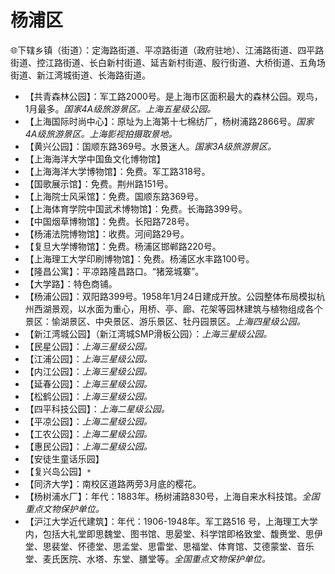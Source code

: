 # 杨浦区    
🌐下辖乡镇（街道）：定海路街道、平凉路街道（政府驻地）、江浦路街道、四平路街道、控江路街道、长白新村街道、延吉新村街道、殷行街道、大桥街道、五角场街道、新江湾城街道、长海路街道。   
  
* 【共青森林公园】：军工路2000号。是上海市区面积最大的森林公园。观鸟，1月最多。*国家4A级旅游景区。上海五星级公园。*  
* 【上海国际时尚中心】：原址为上海第十七棉纺厂，杨树浦路2866号。*国家4A级旅游景区。上海影视拍摄取景地。*  
* 【黄兴公园】：国顺东路369号。水景迷人。*国家3A级旅游景区。*  
* 【上海海洋大学中国鱼文化博物馆】  
* 【上海海洋大学博物馆】：免费。军工路318号。   
* 【国歌展示馆】：免费。荆州路151号。   
* 【上海院士风采馆】：免费。国顺东路369号。   
* 【上海体育学院中国武术博物馆】：免费。长海路399号。   
* 【中国烟草博物馆】：免费。长阳路728号。   
* 【杨浦法院博物馆】：收费。河间路29号。   
* 【复旦大学博物馆】：免费。杨浦区邯郸路220号。   
* 【上海理工大学印刷博物馆】：免费。杨浦区水丰路100号。   
* 【隆昌公寓】：平凉路隆昌路口。“猪笼城寨”。   
* 【大学路】：特色商铺。   
* 【杨浦公园】：双阳路399号。1958年1月24日建成开放。公园整体布局模拟杭州西湖景观，以水面为重心，用桥、亭、廊、花架等园林建筑与植物组成各个景区：愉湖景区、中央景区、游乐景区、牡丹园景区。*上海四星级公园。*  
* 【新江湾城公园】（新江湾城SMP滑板公园）：*上海三星级公园。*  
* 【民星公园】：*上海三星级公园。*  
* 【江浦公园】：*上海三星级公园。*  
* 【内江公园】：*上海三星级公园。*  
* 【延春公园】：*上海三星级公园。*  
* 【松鹤公园】：*上海三星级公园。*  
* 【四平科技公园】：*上海二星级公园。*  
* 【平凉公园】：*上海二星级公园。*  
* 【工农公园】：*上海二星级公园。*  
* 【惠民公园】：*上海二星级公园。*  
* 【安徒生童话乐园】  
* 【复兴岛公园】`*`  
* 【同济大学】：南校区道路两旁3月底的樱花。   
* 【杨树浦水厂】：年代：1883年。杨树浦路830号，上海自来水科技馆。*全国重点文物保护单位。*    
* 【沪江大学近代建筑】：年代：1906-1948年。军工路516 号，上海理工大学内，包括大礼堂即思魏堂、图书馆、思晏堂、科学馆即格致堂、馥赉堂、思伊堂、思裴堂、怀德堂、思孟堂、思雷堂、思福堂、体育馆、艾德蒙堂、音乐堂、麦氏医院、水塔、东堂、膳堂等。*全国重点文物保护单位。*    
